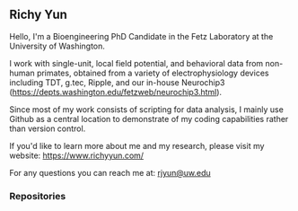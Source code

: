 ## Richy Yun

Hello, I'm a Bioengineering PhD Candidate in the Fetz Laboratory at the University of Washington. 

I work with single-unit, local field potential, and behavioral data from non-human primates, obtained from a variety of electrophysiology devices including TDT, g.tec, Ripple, and our in-house Neurochip3 (https://depts.washington.edu/fetzweb/neurochip3.html).

Since most of my work consists of scripting for data analysis, I mainly use Github as a central location to demonstrate of my coding capabilities rather than version control.  

If you'd like to learn more about me and my research, please visit my website: https://www.richyyun.com/

For any questions you can reach me at: rjyun@uw.edu

### Repositories
